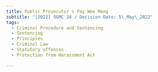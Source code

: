```yaml
---
title: Public Prosecutor v Pay Wee Meng
subtitle: "[2022] SGMC 24 / Decision Date: 5\_May\_2022"
tags:
  - Criminal Procedure and Sentencing
  - Sentencing
  - Principles
  - Criminal Law
  - Statutory offences
  - Protection from Harassment Act

---
```

